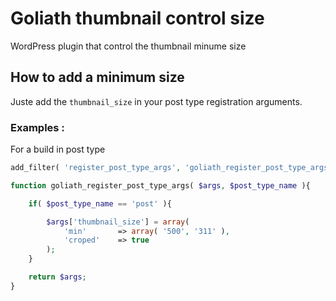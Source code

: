 # Goliath thumbnail control size

WordPress plugin that control the thumbnail minume size

## How to add a minimum size

Juste add the `thumbnail_size` in your post type registration arguments.

### Examples : 

For a build in post type

```php
add_filter( 'register_post_type_args', 'goliath_register_post_type_args', 10, 2 );

function goliath_register_post_type_args( $args, $post_type_name ){

    if( $post_type_name == 'post' ){

        $args['thumbnail_size'] = array(
            'min'       => array( '500', '311' ),
            'croped'    => true
        );
    }

    return $args;
}
